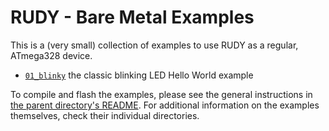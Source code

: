 # RUDY - Bare Metal Examples

This is a (very small) collection of examples to use RUDY as a regular, ATmega328 device.

- [`01_blinky`](01_blinky/) the classic blinking LED Hello World example


To compile and flash the examples, please see the general instructions in [the parent directory's README](../). For additional information on the examples themselves, check their individual directories.


